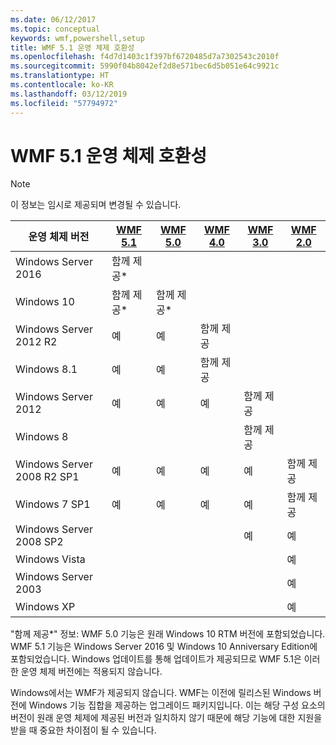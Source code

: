 ```yaml
---
ms.date: 06/12/2017
ms.topic: conceptual
keywords: wmf,powershell,setup
title: WMF 5.1 운영 체제 호환성
ms.openlocfilehash: f4d7d1403c1f397bf6720485d7a7302543c2010f
ms.sourcegitcommit: 5990f04b8042ef2d8e571bec6d5b051e64c9921c
ms.translationtype: HT
ms.contentlocale: ko-KR
ms.lasthandoff: 03/12/2019
ms.locfileid: "57794972"
---
```

# <a name="wmf-51-operating-system-compatibility"></a>WMF 5.1 운영 체제 호환성

> [!NOTE]
> 이 정보는 임시로 제공되며 변경될 수 있습니다.

| 운영 체제 버전 | [WMF 5.1](https://aka.ms/wmf51download) | [WMF 5.0](https://aka.ms/wmf5download) | [WMF 4.0](https://aka.ms/wmf4download) |  [WMF 3.0](https://aka.ms/wmf3download) | [WMF 2.0](https://aka.ms/wmf2download) |
| ------------------------ | ----------- | ----------- | ----------- | ------------ |  ------------- |
| Windows Server 2016 | 함께 제공* |  |  |  |  |
| Windows 10 | 함께 제공* | 함께 제공*  | | | |
| Windows Server 2012 R2| 예 | 예 | 함께 제공 |  |  |
| Windows 8.1 | 예 | 예 |  함께 제공 |  |  |
| Windows Server 2012 | 예 | 예 | 예 |  함께 제공 | |
| Windows 8 |  |  |  | 함께 제공 | |
| Windows Server 2008 R2 SP1 | 예 | 예 | 예 |  예| 함께 제공 |
| Windows 7 SP1  | 예 | 예 | 예 | 예 | 함께 제공 |
| Windows Server 2008 SP2 | | | | 예 | 예 |
| Windows Vista | | | | | 예 |
| Windows Server 2003| | | |  | 예 |
| Windows XP | | | |  | 예 |

"함께 제공*" 정보: WMF 5.0 기능은 원래 Windows 10 RTM 버전에 포함되었습니다.
WMF 5.1 기능은 Windows Server 2016 및 Windows 10 Anniversary Edition에 포함되었습니다.
Windows 업데이트를 통해 업데이트가 제공되므로 WMF 5.1은 이러한 운영 체제 버전에는 적용되지 않습니다.

Windows에서는 WMF가 제공되지 않습니다.
WMF는 이전에 릴리스된 Windows 버전에 Windows 기능 집합을 제공하는 업그레이드 패키지입니다.
이는 해당 구성 요소의 버전이 원래 운영 체제에 제공된 버전과 일치하지 않기 때문에 해당 기능에 대한 지원을 받을 때 중요한 차이점이 될 수 있습니다.
